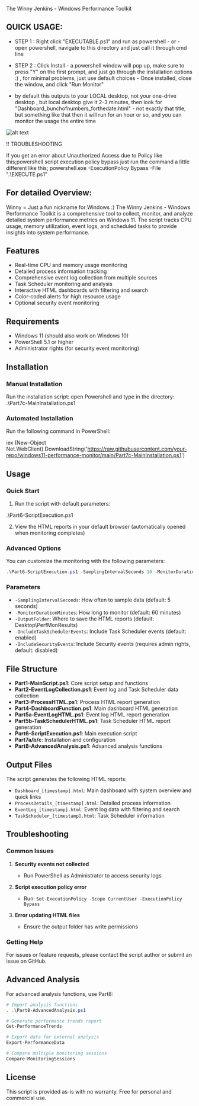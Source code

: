 The Winny Jenkins - Windows Performance Toolkit
##  QUICK USAGE:


- STEP 1 : Right click "EXECUTABLE.ps1" and run as powershell - or - open powershell, navigate to this directory and just call it through cmd line

 - STEP 2 : Click Install - a powershell window will pop up, make sure to press "Y" on the first prompt, and just go through the installation options :) , for minimal problems, just use default choices - Once installed, close the window, and click "Run Monitor"

* by default this outputs to your LOCAL desktop, not your one-drive desktop , but local desktop 
give it 2-3 minutes, then look for "Dashboard_bunchofnumbers_forthedate.html"  - not exactly that title, but something like that 
then it will run for an hour or so, and you can monitor the usage the entire time 

![alt text](https://github.com/BekeAtGithub/WinnyJenkins/blob/main/2%20Step%20Instructions.png)


!! TROUBLESHOOTING

If you get an error about Unauthorized Access due to Policy like this;powershell script execution policy bypass
just run the command a little different like this;
powershell.exe -ExecutionPolicy Bypass -File ".\EXECUTE.ps1"


## For detailed Overview: 
Winny = Just a fun nickname for Windows :) 
The Winny Jenkins - Windows Performance Toolkit is a comprehensive tool to collect, monitor, and analyze detailed system performance metrics on Windows 11. The script tracks CPU usage, memory utilization, event logs, and scheduled tasks to provide insights into system performance.

## Features

- Real-time CPU and memory usage monitoring
- Detailed process information tracking
- Comprehensive event log collection from multiple sources
- Task Scheduler monitoring and analysis
- Interactive HTML dashboards with filtering and search
- Color-coded alerts for high resource usage
- Optional security event monitoring

## Requirements

- Windows 11 (should also work on Windows 10)
- PowerShell 5.1 or higher
- Administrator rights (for security event monitoring)

## Installation

### Manual Installation

Run the installation script:
open Powershell and type in the directory:
.\Part7c-MainInstallation.ps1


### Automated Installation

Run the following command in PowerShell:


iex (New-Object Net.WebClient).DownloadString('https://raw.githubusercontent.com/your-repo/windows11-performance-monitor/main/Part7c-MainInstallation.ps1')


## Usage

### Quick Start

1. Run the script with default parameters:

.\Part6-ScriptExecution.ps1


2. View the HTML reports in your default browser (automatically opened when monitoring completes)

### Advanced Options

You can customize the monitoring with the following parameters:

```powershell
.\Part6-ScriptExecution.ps1 -SamplingIntervalSeconds 10 -MonitorDurationMinutes 120 -OutputFolder "C:\PerfMonResults" -IncludeTaskSchedulerEvents -IncludeSecurityEvents
```

### Parameters

- `-SamplingIntervalSeconds`: How often to sample data (default: 5 seconds)
- `-MonitorDurationMinutes`: How long to monitor (default: 60 minutes)
- `-OutputFolder`: Where to save the HTML reports (default: Desktop\PerfMonResults)
- `-IncludeTaskSchedulerEvents`: Include Task Scheduler events (default: enabled)
- `-IncludeSecurityEvents`: Include Security events (requires admin rights, default: disabled)

## File Structure

- **Part1-MainScript.ps1**: Core script setup and functions
- **Part2-EventLogCollection.ps1**: Event log and Task Scheduler data collection
- **Part3-ProcessHTML.ps1**: Process HTML report generation
- **Part4-DashboardFunction.ps1**: Main dashboard HTML generation
- **Part5a-EventLogHTML.ps1**: Event log HTML report generation
- **Part5b-TaskSchedulerHTML.ps1**: Task Scheduler HTML report generation
- **Part6-ScriptExecution.ps1**: Main execution script
- **Part7a/b/c**: Installation and configuration
- **Part8-AdvancedAnalysis.ps1**: Advanced analysis functions

## Output Files

The script generates the following HTML reports:

- `Dashboard_[timestamp].html`: Main dashboard with system overview and quick links
- `ProcessDetails_[timestamp].html`: Detailed process information
- `EventLog_[timestamp].html`: Event log data with filtering and search
- `TaskScheduler_[timestamp].html`: Task Scheduler information

## Troubleshooting

### Common Issues

1. **Security events not collected**
   - Run PowerShell as Administrator to access security logs

2. **Script execution policy error**
   - Run: `Set-ExecutionPolicy -Scope CurrentUser -ExecutionPolicy Bypass`

3. **Error updating HTML files**
   - Ensure the output folder has write permissions

### Getting Help

For issues or feature requests, please contact the script author or submit an issue on GitHub.

## Advanced Analysis

For advanced analysis functions, use Part8:

```powershell
# Import analysis functions
. .\Part8-AdvancedAnalysis.ps1

# Generate performance trends report
Get-PerformanceTrends

# Export data for external analysis
Export-PerformanceData

# Compare multiple monitoring sessions
Compare-MonitoringSessions
```

## License

This script is provided as-is with no warranty. Free for personal and commercial use.
